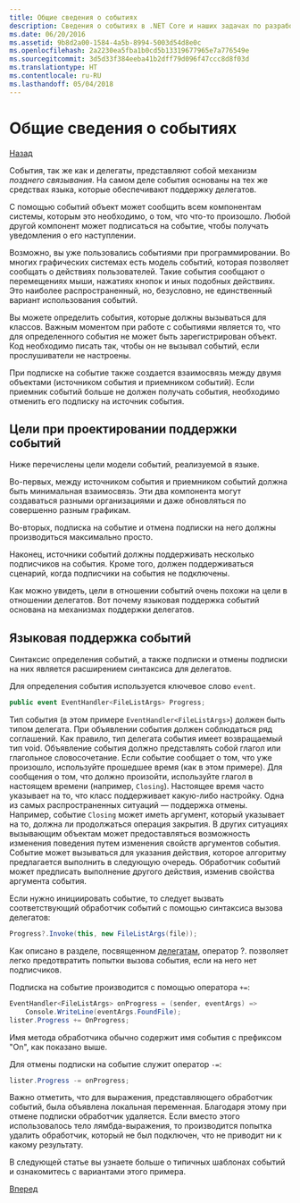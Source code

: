 ```yaml
---
title: Общие сведения о событиях
description: Сведения о событиях в .NET Core и наших задачах по разработке языка для них.
ms.date: 06/20/2016
ms.assetid: 9b8d2a00-1584-4a5b-8994-5003d54d8e0c
ms.openlocfilehash: 2a2230ea5fba1b0cd5b13319677965e7a776549e
ms.sourcegitcommit: 3d5d33f384eeba41b2dff79d096f47ccc8d8f03d
ms.translationtype: HT
ms.contentlocale: ru-RU
ms.lasthandoff: 05/04/2018
---
```

# <a name="introduction-to-events"></a>Общие сведения о событиях

[Назад](delegates-patterns.md)

События, так же как и делегаты, представляют собой механизм *позднего связывания*. На самом деле события основаны на тех же средствах языка, которые обеспечивают поддержку делегатов.

С помощью событий объект может сообщить всем компонентам системы, которым это необходимо, о том, что что-то произошло. Любой другой компонент может подписаться на событие, чтобы получать уведомления о его наступлении.

Возможно, вы уже пользовались событиями при программировании. Во многих графических системах есть модель событий, которая позволяет сообщать о действиях пользователей. Такие события сообщают о перемещениях мыши, нажатиях кнопок и иных подобных действиях. Это наиболее распространенный, но, безусловно, не единственный вариант использования событий.

Вы можете определить события, которые должны вызываться для классов. Важным моментом при работе с событиями является то, что для определенного события не может быть зарегистрирован объект. Код необходимо писать так, чтобы он не вызывал событий, если прослушиватели не настроены.

При подписке на событие также создается взаимосвязь между двумя объектами (источником события и приемником событий). Если приемник событий больше не должен получать события, необходимо отменить его подписку на источник события.

## <a name="design-goals-for-event-support"></a>Цели при проектировании поддержки событий

Ниже перечислены цели модели событий, реализуемой в языке.

Во-первых, между источником события и приемником событий должна быть минимальная взаимосвязь. Эти два компонента могут создаваться разными организациями и даже обновляться по совершенно разным графикам.

Во-вторых, подписка на событие и отмена подписки на него должны производиться максимально просто.

Наконец, источники событий должны поддерживать несколько подписчиков на события. Кроме того, должен поддерживаться сценарий, когда подписчики на события не подключены.

Как можно увидеть, цели в отношении событий очень похожи на цели в отношении делегатов.
Вот почему языковая поддержка событий основана на механизмах поддержки делегатов.

## <a name="language-support-for-events"></a>Языковая поддержка событий

Синтаксис определения событий, а также подписки и отмены подписки на них является расширением синтаксиса для делегатов.

Для определения события используется ключевое слово `event`.

```csharp
public event EventHandler<FileListArgs> Progress;
```

Тип события (в этом примере `EventHandler<FileListArgs>`) должен быть типом делегата. При объявлении события должен соблюдаться ряд соглашений. Как правило, тип делегата события имеет возвращаемый тип void.
Объявление события должно представлять собой глагол или глагольное словосочетание.
Если событие сообщает о том, что уже произошло, используйте прошедшее время (как в этом примере). Для сообщения о том, что должно произойти, используйте глагол в настоящем времени (например, `Closing`). Настоящее время часто указывает на то, что класс поддерживает какую-либо настройку. Одна из самых распространенных ситуаций — поддержка отмены. Например, событие `Closing` может иметь аргумент, который указывает на то, должна ли продолжаться операция закрытия.  В других ситуациях вызывающим объектам может предоставляться возможность изменения поведения путем изменения свойств аргументов события. Событие может вызываться для указания действия, которое алгоритму предлагается выполнить в следующую очередь. Обработчик событий может предписать выполнение другого действия, изменив свойства аргумента события.

Если нужно инициировать событие, то следует вызвать соответствующий обработчик событий с помощью синтаксиса вызова делегатов:

```csharp
Progress?.Invoke(this, new FileListArgs(file));
```

Как описано в разделе, посвященном [делегатам](delegates-patterns.md), оператор ?.
позволяет легко предотвратить попытки вызова события, если на него нет подписчиков.
 
Подписка на событие производится с помощью оператора `+=`:

```csharp
EventHandler<FileListArgs> onProgress = (sender, eventArgs) => 
    Console.WriteLine(eventArgs.FoundFile);
lister.Progress += OnProgress;
```

Имя метода обработчика обычно содержит имя события с префиксом "On", как показано выше.

Для отмены подписки на событие служит оператор `-=`:

```csharp
lister.Progress -= onProgress;
```

Важно отметить, что для выражения, представляющего обработчик событий, была объявлена локальная переменная. Благодаря этому при отмене подписки обработчик удаляется.
Если вместо этого использовалось тело лямбда-выражения, то производится попытка удалить обработчик, который не был подключен, что не приводит ни к какому результату.

В следующей статье вы узнаете больше о типичных шаблонах событий и ознакомитесь с вариантами этого примера.

[Вперед](event-pattern.md)
